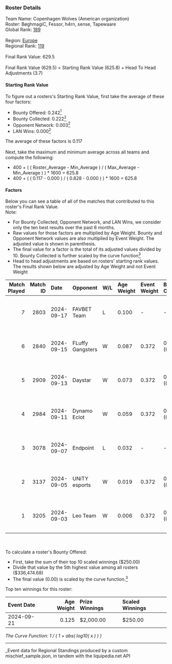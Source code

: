 ### Roster Details<br />
Team Name: Copenhagen Wolves (American organization)<br />
Roster: BøghmagiC, Fessor, h4rn, sense, Tapewaare<br />
Global Rank: [189](../../standings_global_2025_03_01.md)<br />
<br />
Region: [Europe]( ../../standings_europe_2025_03_01.md)<br />
Regional Rank: [119]( ../../standings_europe_2025_03_01.md)<br />
<br />
Final Rank Value:  629.5<br />
<br />
Final Rank Value (629.5) = Starting Rank Value (625.8) + Head To Head Adjustments (3.7)<br />

#### Starting Rank Value<br />
To figure out a rosters's Starting Rank Value, first take the average of these four factors:<br />
- Bounty Offered: 0.242[<sup>1</sup>](#table2)
- Bounty Collected: 0.222[<sup>2</sup>](#table1)
- Opponent Network: 0.003[<sup>2</sup>](#table1)
- LAN Wins: 0.000[<sup>2</sup>](#table1)

The average of these factors is 0.117<br />
<br />
Next, take the maximum and minimum average across all teams and compute the following:<br />
- 400 + ( ( Roster_Average - Min_Average ) / ( Max_Average - Min_Average ) ) * 1600 = 625.8
- 400 + ( ( 0.117 - 0.000 ) / ( 0.828 - 0.000 ) ) * 1600 = 625.8


#### Factors<br />
Below you can see a table of all of the matches that contributed to this roster's Final Rank Value.<br />
Note:<br />

- For Bounty Collected, Opponent Network, and LAN Wins, we consider only the ten best results over the past 6 months.
- Raw values for those factors are multiplied by Age Weight. Bounty and Opponent Network values are also multiplied by Event Weight. The adjusted value is shown in parenthesis.
- The final value for a factor is the total of its adjusted values divided by 10. Bounty Collected is further scaled by the curve function[<sup>3</sup>](#curveFunction)
- Head to head adjustments are based on rosters' starting rank values. The results shown below are adjusted by Age Weight and not Event Weight
<span id="table1"></span><br />


| Match Played | Match ID | Date       | Opponent         | W/L | Age Weight | Event Weight | Bounty Collected | Opponent Network | LAN Wins  | H2H Adj. | Roster                                    |
| -: | -: | :- | :- | :- | :- | :- | :- | :- | :- | -: | :- |
|            7 |     2803 | 2024-09-17 | FAVBET Team      | L   | 0.100      | -            | -                | -                | -         |    -0.90 | BøghmagiC, Fessor, h4rn, sense, Tapewaare |
|            6 |     2840 | 2024-09-15 | FLuffy Gangsters | W   | 0.087      | 0.372        | 0.005 (0.000)    | 0.419 (0.013)    | 0 (0.000) |     1.61 | BøghmagiC, Fessor, h4rn, sense, Tapewaare |
|            5 |     2909 | 2024-09-13 | Daystar          | W   | 0.073      | 0.372        | 0.000 (0.000)    | 0.009 (0.000)    | 0 (0.000) |     1.12 | BøghmagiC, Fessor, h4rn, sense, Tapewaare |
|            4 |     2984 | 2024-09-11 | Dynamo Eclot     | W   | 0.059      | 0.372        | 0.126 (0.003)    | 0.674 (0.015)    | 0 (0.000) |     1.70 | BøghmagiC, Fessor, h4rn, sense, Tapewaare |
|            3 |     3078 | 2024-09-07 | Endpoint         | L   | 0.032      | -            | -                | -                | -         |    -0.35 | BøghmagiC, Fessor, h4rn, sense, Tapewaare |
|            2 |     3137 | 2024-09-05 | UNiTY esports    | W   | 0.019      | 0.372        | 0.025 (0.000)    | 0.177 (0.001)    | 0 (0.000) |     0.41 | BøghmagiC, Fessor, h4rn, sense, Tapewaare |
|            1 |     3205 | 2024-09-03 | Leo Team         | W   | 0.006      | 0.372        | 0.023 (0.000)    | 0.508 (0.001)    | 0 (0.000) |     0.13 | BøghmagiC, Fessor, h4rn, sense, Tapewaare |

<br />
<span id="table2"></span><br />
To calculate a roster's Bounty Offered:<br />

- First, take the sum of their top 10 scaled winnings ($250.00)
- Divide that value by the 5th highest value among all rosters ($336,474.68)
- The final value (0.00) is scaled by the curve function.[<sup>3</sup>](#curveFunction)

Top ten winnings for this roster:<br />

| Event Date | Age Weight | Prize Winnings | Scaled Winnings |
| :- | -: | :- | :- |
| 2024-09-21 |      0.125 | $2,000.00      | $250.00         |


<span id="curveFunction"></span>_The Curve Function: 1 / ( 1 + abs( log10( x ) ) )_<br />

---
_Event data for Regional Standings produced by a custom mischief_sample.json, in tandem with the liquipedia.net API<br />
